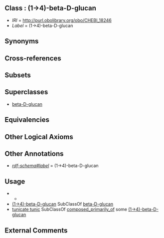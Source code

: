 
## Class : (1->4)-beta-D-glucan

 * *IRI* = http://purl.obolibrary.org/obo/CHEBI_18246
 * *Label* = (1->4)-beta-D-glucan

## Synonyms


## Cross-references


## Subsets


## Superclasses

 * [beta-D-glucan](../../CHEBI/93/CHEBI_28793.md)

## Equivalencies


## Other Logical Axioms


## Other Annotations

 * *[rdf-schema#label](../../el/rdf-schema#label.md)* = (1->4)-beta-D-glucan

## Usage

 * -
 * [(1->4)-beta-D-glucan](../../CHEBI/46/CHEBI_18246.md) SubClassOf [beta-D-glucan](../../CHEBI/93/CHEBI_28793.md)
 * [tunicate tunic](../../UBERON/02/UBERON_0011302.md) SubClassOf [composed_primarily_of](../../RO/73/RO_0002473.md) some [(1->4)-beta-D-glucan](../../CHEBI/46/CHEBI_18246.md)

## External Comments

